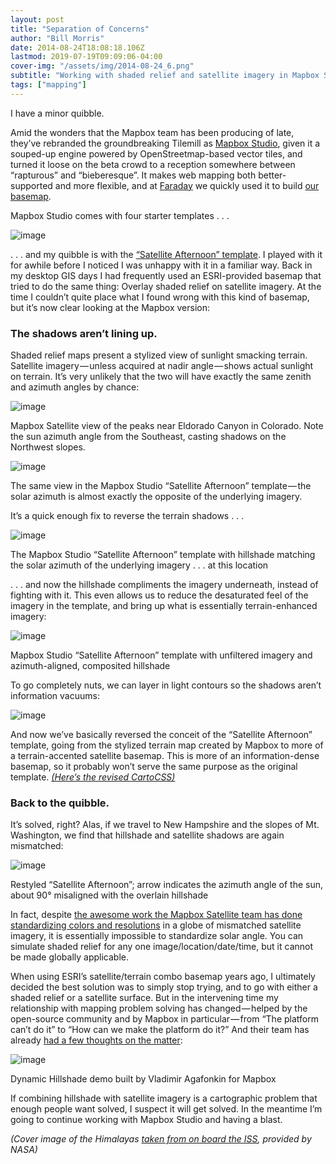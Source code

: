 ```yaml
---
layout: post
title: "Separation of Concerns"
author: "Bill Morris"
date: 2014-08-24T18:08:18.106Z
lastmod: 2019-07-19T09:09:06-04:00
cover-img: "/assets/img/2014-08-24_6.png"
subtitle: "Working with shaded relief and satellite imagery in Mapbox Studio"
tags: ["mapping"]
---
```


I have a minor quibble.

Amid the wonders that the Mapbox team has been producing of late, they’ve rebranded the groundbreaking Tilemill as [Mapbox Studio](https://www.mapbox.com/mapbox-studio/#darwin), given it a souped-up engine powered by OpenStreetmap-based vector tiles, and turned it loose on the beta crowd to a reception somewhere between “rapturous” and “bieberesque”. It makes web mapping both better-supported and more flexible, and at [Faraday](http://faraday.io/) we quickly used it to build [our basemap](https://api.tiles.mapbox.com/v4/faraday2.74974c94/page.html?access_token=pk.eyJ1IjoiZmFyYWRheTIiLCJhIjoiTUVHbDl5OCJ9.buFaqIdaIM3iXr1BOYKpsQ#14/42.3591/-71.0639).

Mapbox Studio comes with four starter templates . . .




![image](/shoals/assets/img/2014-08-24_1.png)



. . . and my quibble is with the [“Satellite Afternoon” template](https://github.com/mapbox/satellite-afternoon.tm2). I played with it for awhile before I noticed I was unhappy with it in a familiar way. Back in my desktop GIS days I had frequently used an ESRI-provided basemap that tried to do the same thing: Overlay shaded relief on satellite imagery. At the time I couldn’t quite place what I found wrong with this kind of basemap, but it’s now clear looking at the Mapbox version:

### The shadows aren’t lining up.

Shaded relief maps present a stylized view of sunlight smacking terrain. Satellite imagery — unless acquired at nadir angle — shows actual sunlight on terrain. It’s very unlikely that the two will have exactly the same zenith and azimuth angles by chance:




![image](/shoals/assets/img/2014-08-24_2.png)

Mapbox Satellite view of the peaks near Eldorado Canyon in Colorado. Note the sun azimuth angle from the Southeast, casting shadows on the Northwest slopes.





![image](/shoals/assets/img/2014-08-24_3.png)

The same view in the Mapbox Studio “Satellite Afternoon” template — the solar azimuth is almost exactly the opposite of the underlying imagery.



It’s a quick enough fix to reverse the terrain shadows . . .




![image](/shoals/assets/img/2014-08-24_4.png)

The Mapbox Studio “Satellite Afternoon” template with hillshade matching the solar azimuth of the underlying imagery . . . at this location



. . . and now the hillshade compliments the imagery underneath, instead of fighting with it. This even allows us to reduce the desaturated feel of the imagery in the template, and bring up what is essentially terrain-enhanced imagery:




![image](/shoals/assets/img/2014-08-24_5.png)

Mapbox Studio “Satellite Afternoon” template with unfiltered imagery and azimuth-aligned, composited hillshade



To go completely nuts, we can layer in light contours so the shadows aren’t information vacuums:




![image](/shoals/assets/img/2014-08-24_6.png)



And now we’ve basically reversed the conceit of the “Satellite Afternoon” template, going from the stylized terrain map created by Mapbox to more of a terrain-accented satellite basemap. This is more of an information-dense basemap, so it probably won’t serve the same purpose as the original template. [_(Here’s the revised CartoCSS)_](https://gist.github.com/wboykinm/8bd89a8b4ef0d489a4ba)

### Back to the quibble.

It’s solved, right? Alas, if we travel to New Hampshire and the slopes of Mt. Washington, we find that hillshade and satellite shadows are again mismatched:




![image](/shoals/assets/img/2014-08-24_7.png)

Restyled “Satellite Afternoon”; arrow indicates the azimuth angle of the sun, about 90° misaligned with the overlain hillshade



In fact, despite [the awesome work the Mapbox Satellite team has done standardizing colors and resolutions](https://www.mapbox.com/blog/processing-raw-naip-into-seamless-imagery/) in a globe of mismatched satellite imagery, it is essentially impossible to standardize solar angle. You can simulate shaded relief for any one image/location/date/time, but it cannot be made globally applicable.

When using ESRI’s satellite/terrain combo basemap years ago, I ultimately decided the best solution was to simply stop trying, and to go with either a shaded relief or a satellite surface. But in the intervening time my relationship with mapping problem solving has changed — helped by the open-source community and by Mapbox in particular — from “The platform can’t do it” to “How can we make the platform do it?” And their team has already [had a few thoughts on the matter](https://www.mapbox.com/blog/dynamic-hill-shading/):




![image](/shoals/assets/img/2014-08-24_8.jpeg)

Dynamic Hillshade demo built by Vladimir Agafonkin for Mapbox



If combining hillshade with satellite imagery is a cartographic problem that enough people want solved, I suspect it will get solved. In the meantime I’m going to continue working with Mapbox Studio and having a blast.

_(Cover image of the Himalayas_ [_taken from on board the ISS_](http://eol.jsc.nasa.gov/scripts/sseop/photo.pl?mission=ISS008&amp;roll=E&amp;frame=13304)_, provided by NASA)_
